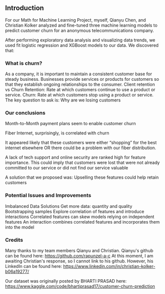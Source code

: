 ## Introduction

For our Math for Machine Learning Project, myself, Qianyu Chen, and Christian Kolker analyzed and fine-tuned three machine learning models to predict customer churn for an anonymous telecommunications company.

After performing exploratory data analysis and visualizing data trends, we used fit logistic regression and XGBoost models to our data. We discovered that:

### What is churn?

As a company, it is important to maintain a consistent customer base for steady business. 
Businesses provide services or products for customers so that they establish ongoing relationships to the consumer. 
Client retention vs Churn
Retention: Rate at which customers continue to use a product or service.
Churn: Rate at which customers stop using a product or service.
The key question to ask is: Why are we losing customers

### Our conclusions

Month-to-Month payment plans seem to enable customer churn

Fiber Internet, surprisingly, is correlated with churn

It appeared likely that these customers were either “shopping” for the best internet elsewhere OR there could be a problem with our fiber distribution.

A lack of tech support and online security are ranked high for feature importance. This could imply that customers were lost that were not already committed to our service or did not find our service valuable

A solution that we proposed was: Upselling these features could help retain customers

### Potential Issues and Improvements

Imbalanced Data Solutions
Get more data: quantity and quality
Bootstrapping samples
Explore correlation of features and introduce interactions
Correlated features can skew models relying on independent features
An interaction combines correlated features and incorporates them into the model


### Credits

Many thanks to my team members Qianyu and Christian.
Qianyu's github can be found here: https://github.com/rapunzel-a-c
At this moment, I am awaiting Christian's response, so I cannot link to his github. However, his LinkedIn can be found here: https://www.linkedin.com/in/christian-kolker-b06a19277/

Our dataset was originally posted by BHARTI PRASAD here: https://www.kaggle.com/code/bhartiprasad17/customer-churn-prediction



